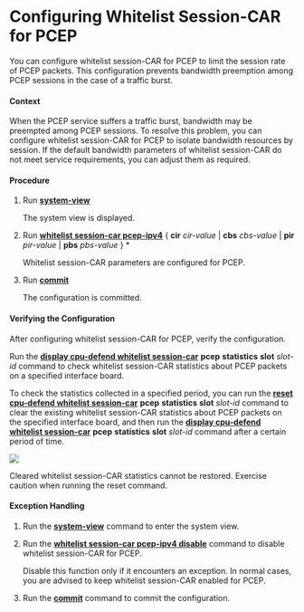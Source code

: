 Configuring Whitelist Session-CAR for PCEP
==========================================

You can configure whitelist session-CAR for PCEP to limit the session rate of PCEP packets. This configuration prevents bandwidth preemption among PCEP sessions in the case of a traffic burst.

#### Context

When the PCEP service suffers a traffic burst, bandwidth may be preempted among PCEP sessions. To resolve this problem, you can configure whitelist session-CAR for PCEP to isolate bandwidth resources by session. If the default bandwidth parameters of whitelist session-CAR do not meet service requirements, you can adjust them as required.


#### Procedure

1. Run [**system-view**](cmdqueryname=system-view)
   
   
   
   The system view is displayed.
2. Run [**whitelist session-car pcep-ipv4**](cmdqueryname=whitelist+session-car+pcep-ipv4) { **cir** *cir-value* | **cbs** *cbs-value* | **pir** *pir-value* | **pbs** *pbs-value* } \*
   
   
   
   Whitelist session-CAR parameters are configured for PCEP.
3. Run [**commit**](cmdqueryname=commit)
   
   
   
   The configuration is committed.

#### Verifying the Configuration

After configuring whitelist session-CAR for PCEP, verify the configuration.

Run the [**display cpu-defend whitelist session-car**](cmdqueryname=display+cpu-defend+whitelist+session-car) **pcep** **statistics** **slot** *slot-id* command to check whitelist session-CAR statistics about PCEP packets on a specified interface board.

To check the statistics collected in a specified period, you can run the [**reset cpu-defend whitelist session-car**](cmdqueryname=reset+cpu-defend+whitelist+session-car) **pcep** **statistics** **slot** *slot-id* command to clear the existing whitelist session-CAR statistics about PCEP packets on the specified interface board, and then run the [**display cpu-defend whitelist session-car**](cmdqueryname=display+cpu-defend+whitelist+session-car) **pcep** **statistics** **slot** *slot-id* command after a certain period of time.

![](../../../../public_sys-resources/note_3.0-en-us.png) 

Cleared whitelist session-CAR statistics cannot be restored. Exercise caution when running the reset command.



#### Exception Handling

1. Run the [**system-view**](cmdqueryname=system-view) command to enter the system view.
2. Run the [**whitelist session-car pcep-ipv4 disable**](cmdqueryname=whitelist+session-car+pcep-ipv4+disable) command to disable whitelist session-CAR for PCEP.
   
   
   
   Disable this function only if it encounters an exception. In normal cases, you are advised to keep whitelist session-CAR enabled for PCEP.
3. Run the [**commit**](cmdqueryname=commit) command to commit the configuration.
